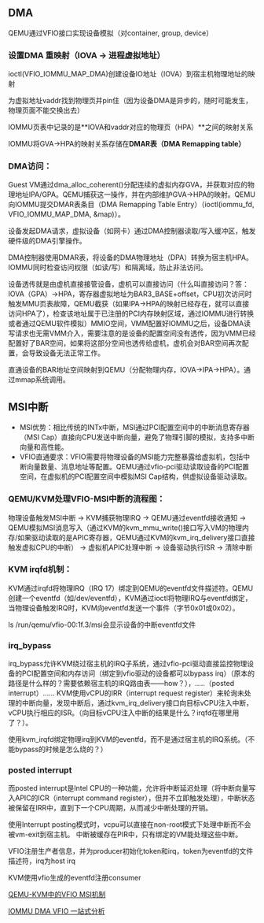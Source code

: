 ## DMA
QEMU通过VFIO接口实现设备模拟（对container, group, device）

### 设置DMA 重映射（IOVA -> 进程虚拟地址）

ioctl(VFIO_IOMMU_MAP_DMA)创建设备IO地址（IOVA）到宿主机物理地址的映射

为虚拟地址vaddr找到物理页并pin住（因为设备DMA是异步的，随时可能发生，物理页面不能交换出去）

IOMMU页表中记录的是**IOVA和vaddr对应的物理页（HPA）**之间的映射关系

IOMMU将GVA->HPA的映射关系存储在**DMAR表（DMA Remapping table）**

### DMA访问：
Guest VM通过dma_alloc_coherent()分配连续的虚拟内存GVA，并获取对应的物理地址IPA/GPA。QEMU捕获这一操作，并在内部维护GVA->HPA的映射。QEMU向IOMMU提交DMAR表条目（DMA Remapping Table Entry）（ioctl(iommu_fd, VFIO_IOMMU_MAP_DMA, &map)）。

设备发起DMA请求，虚拟设备（如网卡）通过DMA控制器读取/写入缓冲区，触发硬件级的DMA引擎操作。

DMA控制器使用DMAR表，将设备的DMA物理地址（DPA）转换为宿主机HPA。IOMMU同时检查访问权限​（如读/写）和隔离域，防止非法访问。


设备透传就是由虚机直接接管设备，虚机可以直接访问（什么叫直接访问？答：IOVA（GPA）->HPA，寄存器虚拟地址为BAR3_BASE+offset，CPU初次访问时触发MMU页表故障，QEMU截获（如果IPA->HPA的映射已经存在，就可以直接访问HPA了），检查该地址属于已注册的PCI内存映射区域，通过IOMMU进行转换或者通过QEMU软件模拟）MMIO空间，VMM配置好IOMMU之后，设备DMA读写请求也无需VMM介入，需要注意的是设备的配置空间没有透传，因为VMM已经配置好了BAR空间，如果将这部分空间也透传给虚机，虚机会对BAR空间再次配置，会导致设备无法正常工作。

直通设备的BAR地址空间映射到QEMU（分配物理内存，IOVA->IPA->HPA）。通过mmap系统调用。

## MSI中断
- ​MSI优势：相比传统的INTx中断，MSI通过PCI配置空间中的中断消息寄存器（MSI Cap）​直接向CPU发送中断向量，避免了物理引脚的模拟，支持多中断向量和高性能。
- ​VFIO直通要求：VFIO需要将物理设备的MSI能力完整暴露给虚拟机，包括中断向量数量、消息地址等配置。QEMU通过vfio-pci驱动读取设备的PCI配置空间，在虚拟机的PCI配置空间中模拟MSI Cap结构，供虚拟设备驱动读取。

### QEMU/KVM处理VFIO-MSI中断的流程图：
物理设备触发MSI中断 → KVM捕获物理IRQ → QEMU通过eventfd接收通知 → 
QEMU模拟MSI消息写入（通过KVM的kvm_mmu_write()接口写入VM的物理内存/如果驱动读取的是APIC寄存器，QEMU通过KVM的kvm_irq_delivery接口直接触发虚拟CPU的中断） → 虚拟机APIC处理中断 → 设备驱动执行ISR → 清除中断

### KVM irqfd机制：
KVM通过irqfd将物理IRQ（IRQ 17）绑定到QEMU的eventfd文件描述符。QEMU创建一个eventfd​（如/dev/eventfd），KVM通过ioctl将物理IRQ与eventfd绑定，当物理设备触发IRQ时，KVM向eventfd发送一个事件（字节0x01或0x02）。

ls /run/qemu/vfio-00:1f.3/msi会显示设备的中断eventfd文件

### irq_bypass
irq_bypass允许KVM绕过宿主机的IRQ子系统，通过vfio-pci驱动直接监控物理设备的PCI配置空间和内存访问（绑定到vfio驱动的设备都可以bypass irq）（原本的路径是什么样的？需要依赖宿主机的IRQ路由表——how？），…..（posted interrupt）…… KVM使用vCPU的IRR（interrupt request register）来轮询未处理的中断向量，发现中断后，通过kvm_irq_delivery接口向目标vCPU注入中断，vCPU执行相应的ISR。（向目标vCPU注入中断的结果是什么？irqfd在哪里用了？）。

使用kvm_irqfd绑定物理irq到KVM的eventfd，而不是通过宿主机的IRQ系统。（不能bypass的时候是怎么绕的？）

### posted interrupt
而posted interrupt是Intel CPU的一种功能，允许将中断延迟处理（将中断向量写入APIC的ICR（interrupt command register），但并不立即触发处理），中断状态被保留在IRR中，直到下一个CPU周期，从而减少中断处理的开销。

使用Interrupt posting模式时，vcpu可以直接在non-root模式下处理中断而不会被vm-exit到宿主机。
中断被缓存在PIR中，只有绑定的VM能处理这些中断。

VFIO注册生产者信息，并为producer初始化token和irq，token为eventfd的文件描述符，irq为host irq

KVM使用vfio生成的eventfd注册consumer

[QEMU-KVM中的VFIO MSI机制](https://www.cnblogs.com/haiyonghao/p/14709880.html)

[IOMMU DMA VFIO 一站式分析](https://www.owalle.com/2021/11/01/iommu-code/)
